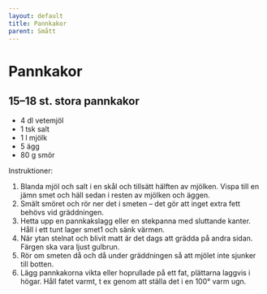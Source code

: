 ```yaml
---
layout: default
title: Pannkakor
parent: Smått
---
```

Pannkakor
=========

15–18 st. stora pannkakor
-------------------------

-	4 dl vetemjöl
-	1 tsk salt
-	1 l mjölk
-	5 ägg
-	80 g smör

Instruktioner:

1.	Blanda mjöl och salt i en skål och tillsätt hälften av mjölken. Vispa till en jämn smet och häll sedan i resten av mjölken och äggen.
2.	Smält smöret och rör ner det i smeten – det gör att inget extra fett behövs vid gräddningen.
3.	Hetta upp en pannkakslagg eller en stekpanna med sluttande kanter. Håll i ett tunt lager smet1 och sänk värmen.
4.	När ytan stelnat och blivit matt är det dags att grädda på andra sidan. Färgen ska vara ljust gulbrun.
5.	Rör om smeten då och då under gräddningen så att mjölet inte sjunker till botten.
6.	Lägg pannkakorna vikta eller hoprullade på ett fat, plättarna laggvis i högar. Håll fatet varmt, t ex genom att ställa det i en 100° varm ugn.
